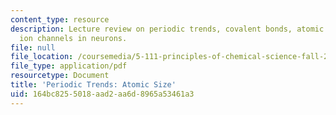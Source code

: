 ```yaml
---
content_type: resource
description: Lecture review on periodic trends, covalent bonds, atomic size, and sodium
  ion channels in neurons.
file: null
file_location: /coursemedia/5-111-principles-of-chemical-science-fall-2008/164bc8255018aad2aa6d8965a53461a3_bioex_lect10.pdf
file_type: application/pdf
resourcetype: Document
title: 'Periodic Trends: Atomic Size'
uid: 164bc825-5018-aad2-aa6d-8965a53461a3
---
```

